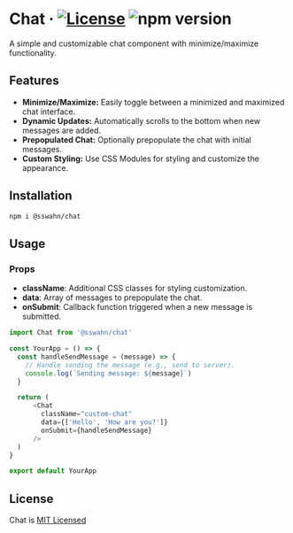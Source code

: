 # Chat · [![License](https://img.shields.io/badge/License-MIT-blue.svg)](https://github.com/sswahn/chat/blob/main/LICENSE) ![npm version](https://img.shields.io/npm/v/@sswahn/chat)

A simple and customizable chat component with minimize/maximize functionality.

## Features

- **Minimize/Maximize:** Easily toggle between a minimized and maximized chat interface.
- **Dynamic Updates:** Automatically scrolls to the bottom when new messages are added.
- **Prepopulated Chat:** Optionally prepopulate the chat with initial messages.
- **Custom Styling:** Use CSS Modules for styling and customize the appearance.

## Installation

```bash
npm i @sswahn/chat
```

## Usage

### Props
- **className**: Additional CSS classes for styling customization.
- **data**: Array of messages to prepopulate the chat.
- **onSubmit**: Callback function triggered when a new message is submitted.

```javascript
import Chat from '@sswahn/chat'

const YourApp = () => {
  const handleSendMessage = (message) => {
    // Handle sending the message (e.g., send to server).
    console.log(`Sending message: ${message}`)
  }

  return (
      <Chat
        className="custom-chat"
        data={['Hello', 'How are you?']}
        onSubmit={handleSendMessage}
      />
  )
}

export default YourApp
```

## License
Chat is [MIT Licensed](https://github.com/sswahn/chat/blob/main/LICENSE)
